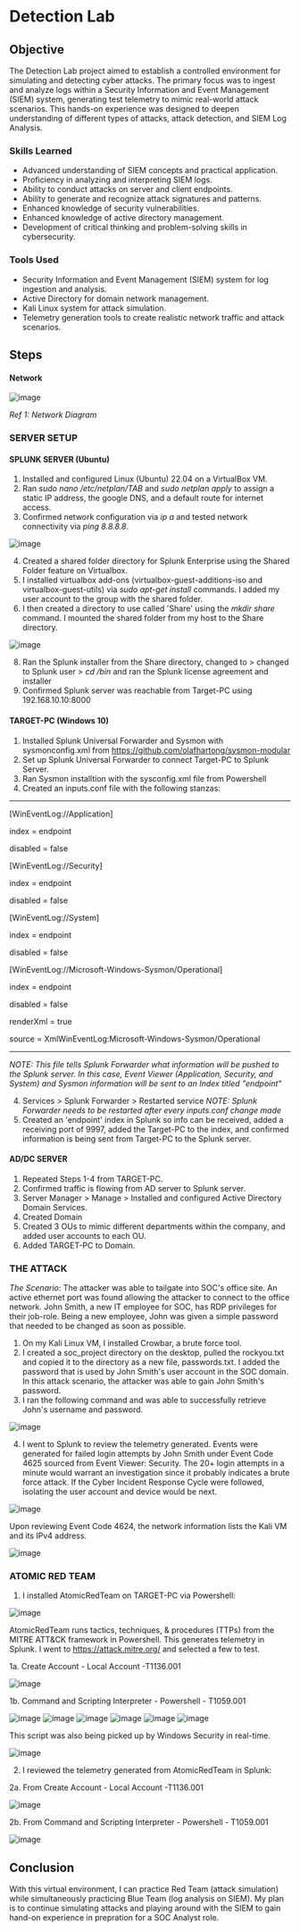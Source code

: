 # Detection Lab

## Objective

The Detection Lab project aimed to establish a controlled environment for simulating and detecting cyber attacks. The primary focus was to ingest and analyze logs within a Security Information and Event Management (SIEM) system, generating test telemetry to mimic real-world attack scenarios. This hands-on experience was designed to deepen understanding of different types of attacks, attack detection, and SIEM Log Analysis.

### Skills Learned

- Advanced understanding of SIEM concepts and practical application.
- Proficiency in analyzing and interpreting SIEM logs.
- Ability to conduct attacks on server and client endpoints.
- Ability to generate and recognize attack signatures and patterns.
- Enhanced knowledge of security vulnerabilities.
- Enhanced knowledge of active directory management.
- Development of critical thinking and problem-solving skills in cybersecurity.

### Tools Used

- Security Information and Event Management (SIEM) system for log ingestion and analysis.
- Active Directory for domain network management.
- Kali Linux system for attack simulation.
- Telemetry generation tools to create realistic network traffic and attack scenarios.

## Steps

#### Network

![image](https://github.com/Giorojas11/Detection-Lab/assets/98496056/a16b15e3-0218-4776-91dc-7911cd3e8a51)

*Ref 1: Network Diagram*

### SERVER SETUP 

#### SPLUNK SERVER (Ubuntu)

1. Installed and configured Linux (Ubuntu) 22.04 on a VirtualBox VM.
2. Ran *sudo nano /etc/netplan/TAB* and *sudo netplan apply* to assign a static IP address, the google DNS, and a default route for internet access.
3. Confirmed network configuration via *ip a* and tested network connectivity via *ping 8.8.8.8*.

![image](https://github.com/Giorojas11/Detection-Lab/assets/98496056/53b5c9fc-496c-40f6-9c1e-df991c66b559)

4. Created a shared folder directory for Splunk Enterprise using the Shared Folder feature on Virtualbox. 
5. I installed virtualbox add-ons (virtualbox-guest-additions-iso and virtualbox-guest-utils) via *sudo apt-get install* commands. I added my user account to the group with the shared folder.
6. I then created a directory to use called 'Share' using the *mkdir share* command. I mounted the shared folder from my host to the Share directory.

![image](https://github.com/Giorojas11/Detection-Lab/assets/98496056/c8557e4e-110c-4494-86f3-069675290287)

8. Ran the Splunk installer from the Share directory, changed to > changed to Splunk user > *cd /bin* and ran the Splunk license agreement and installer
9.  Confirmed Splunk server was reachable from Target-PC using 192.168.10.10:8000

#### TARGET-PC (Windows 10)
1. Installed Splunk Universal Forwarder and Sysmon with sysmonconfig.xml from https://github.com/olafhartong/sysmon-modular
2. Set up Splunk Universal Forwarder to connect Target-PC to Splunk Server.
3. Ran Sysmon installtion with the sysconfig.xml file from Powershell
4. Created an inputs.conf file with the following stanzas:
-------------------------------
[WinEventLog://Application]

index = endpoint

disabled = false

[WinEventLog://Security]

index = endpoint

disabled = false

[WinEventLog://System]

index = endpoint

disabled = false

[WinEventLog://Microsoft-Windows-Sysmon/Operational]

index = endpoint

disabled = false

renderXml = true

source = XmlWinEventLog:Microsoft-Windows-Sysmon/Operational

--------------------------------
*NOTE: This file tells Splunk Forwarder what information will be pushed to the Splunk server. In this case, Event Viewer (Application, Security, and System) and Sysmon information will be sent to an Index titled "endpoint"*

4. Services > Splunk Forwarder > Restarted service
   *NOTE: Splunk Forwarder needs to be restarted after every inputs.conf change made*
6. Created an 'endpoint' index in Splunk so info can be received, added a receiving port of 9997, added the Target-PC to the index, and confirmed information is being sent from Target-PC to the Splunk server.

#### AD/DC SERVER
1. Repeated Steps 1-4 from TARGET-PC.
2. Confirmed traffic is flowing from AD server to Splunk server.
3. Server Manager > Manage > Installed and configured Active Directory Domain Services.
4. Created Domain
5. Created 3 OUs to mimic different departments within the company, and added user accounts to each OU.
6. Added TARGET-PC to Domain.

### THE ATTACK

*The Scenario*: The attacker was able to tailgate into SOC's office site. An active ethernet port was found allowing the attacker to connect to the office network. John Smith, a new IT employee for SOC, has RDP privileges for their job-role. Being a new employee, John was given a simple password that needed to be changed as soon as possible.

1. On my Kali Linux VM, I installed Crowbar, a brute force tool.
2. I created a soc_project directory on the desktop, pulled the rockyou.txt and copied it to the directory as a new file, passwords.txt. I added the password that is used by John Smith's user account in the SOC domain. In this attack scenario, the attacker was able to gain John Smith's password.
3. I ran the following command and was able to successfully retrieve John's username and password.
   
![image](https://github.com/Giorojas11/Detection-Lab/assets/98496056/9eb600ee-3272-4c06-a94a-93a249f89c2e)

4. I went to Splunk to review the telemetry generated. Events were generated for failed login attempts by John Smith under Event Code 4625 sourced from Event Viewer: Security. The 20+ login attempts in a minute would warrant an investigation since it probably indicates a brute force attack. If the Cyber Incident Response Cycle were followed, isolating the user account and device would be next.

![image](https://github.com/Giorojas11/Detection-Lab/assets/98496056/045c196d-e4bd-411e-850d-60c1fa5df823)

Upon reviewing Event Code 4624, the network information lists the Kali VM and its IPv4 address.

![image](https://github.com/Giorojas11/Detection-Lab/assets/98496056/3cb5a8e1-db42-483f-9fb6-bd9129bd44e3)

### ATOMIC RED TEAM

1. I installed AtomicRedTeam on TARGET-PC via Powershell:
   
![image](https://github.com/Giorojas11/Detection-Lab/assets/98496056/7815a2da-61ba-4a33-ba6f-6cd48893a39a)

AtomicRedTeam runs tactics, techniques, & procedures (TTPs) from the MITRE ATT&CK framework in Powershell. This generates telemetry in Splunk.  I went to https://attack.mitre.org/ and selected a few to test.

1a. Create Account - Local Account -T1136.001 

![image](https://github.com/Giorojas11/Detection-Lab/assets/98496056/5cf15f71-03af-41ec-bcd5-aa116dc988e9)

1b. Command and Scripting Interpreter - Powershell - T1059.001

![image](https://github.com/Giorojas11/Detection-Lab/assets/98496056/55922047-18b0-494c-af45-fe7caa94dab8)
![image](https://github.com/Giorojas11/Detection-Lab/assets/98496056/20ab8949-dcbf-4409-b017-9a2bef2eab92)
![image](https://github.com/Giorojas11/Detection-Lab/assets/98496056/d688bc5d-354f-46bc-ae2c-2213243814ed)
![image](https://github.com/Giorojas11/Detection-Lab/assets/98496056/d9ab21ad-7080-4a80-8aef-5869003bb484)
![image](https://github.com/Giorojas11/Detection-Lab/assets/98496056/73aff2d4-e2f1-48cf-baa5-7fc6ec7c47a2)
![image](https://github.com/Giorojas11/Detection-Lab/assets/98496056/4a9cfed6-3aaf-455c-8aad-8914bbf9b82a)

This script was also being picked up by Windows Security in real-time.

![image](https://github.com/Giorojas11/Detection-Lab/assets/98496056/5baeb3e4-cf6b-4631-a634-97b49071acc3)

2. I reviewed the telemetry generated from AtomicRedTeam in Splunk:

2a. From Create Account - Local Account -T1136.001 

![image](https://github.com/Giorojas11/Detection-Lab/assets/98496056/4f80bd3a-915a-49a8-8241-818f0a2f9e0f)

2b. From Command and Scripting Interpreter - Powershell - T1059.001

![image](https://github.com/Giorojas11/Detection-Lab/assets/98496056/2c0978bc-66b0-4b9c-b552-ac97cc294d76)

## Conclusion
With this virtual environment, I can practice Red Team (attack simulation) while simultaneously practicing Blue Team (log analysis on SIEM). My plan is to continue simulating attacks and playing around with the SIEM to gain hand-on experience in prepration for a SOC Analyst role.
